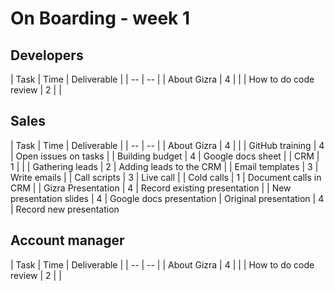 # On Boarding - week 1

## Developers

| Task | Time | Deliverable |
| -- | -- |
| About Gizra | 4 | |
| How to do code review | 2 | |



## Sales

| Task | Time | Deliverable |
| -- | -- |
| About Gizra | 4 | |
| GitHub training | 4 | Open issues on tasks |
| Building budget | 4 | Google docs sheet |
| CRM | 1 |  |
| Gathering leads | 2 | Adding leads to the CRM |
| Email templates | 3 | Write emails |
| Call scripts | 3 | Live call |
| Cold calls | 1 | Document calls in CRM |
| Gizra Presentation | 4 | Record existing presentation |
| New presentation slides | 4 |  Google docs presentation
| Original presentation | 4 |  Record new presentation


## Account manager

| Task | Time | Deliverable |
| -- | -- |
| About Gizra | 4 | |
| How to do code review | 2 | |
